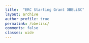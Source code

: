 ```yaml
---
title:  "ERC Starting Grant OBELiSC"
layout: archive
author_profile: true
permalink: /obelisc/
comments: false
classes: wide
---
```


